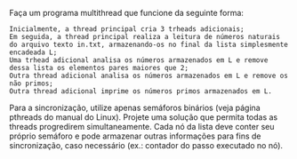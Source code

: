 Faça um programa multithread que funcione da seguinte forma:

    Inicialmente, a thread principal cria 3 trheads adicionais;
    Em seguida, a thread principal realiza a leitura de números naturais do arquivo texto in.txt, armazenando-os no final da lista simplesmente encadeada L;
    Uma trhead adicional analisa os números armazenados em L e remove dessa lista os elementos pares maiores que 2;
    Outra thread adicional analisa os números armazenados em L e remove os não primos;
    Outra thread adicional imprime os números primos armazenados em L.

Para a sincronização, utilize apenas semáforos binários (veja página pthreads do manual do Linux). Projete uma solução que permita todas as threads progredirem simultaneamente. Cada nó da lista deve conter seu próprio semáforo e pode armazenar outras informações para fins de sincronização, caso necessário (ex.: contador do passo executado no nó). 
